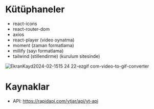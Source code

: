 # Kütüphaneler

- react-icons
- react-router-dom
- axios
- react-player (video oynatma)
- moment (zaman formatlama)
- millify (sayı formatlama)
- tailwind (stillendirme) (kurulum sitesinde)

![EkranKayd2024-02-1515 24 22-ezgif com-video-to-gif-converter](https://github.com/yigityardibi/YouTube-clone/assets/147426008/3a14dac0-2018-4951-9775-d8179a4aee37)


# Kaynaklar

- API: https://rapidapi.com/ytjar/api/yt-api
